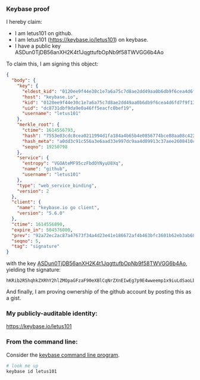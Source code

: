 ### Keybase proof

I hereby claim:

  * I am letus101 on github.
  * I am letus101 (https://keybase.io/letus101) on keybase.
  * I have a public key ASDun0TjDB56anXH2K4t1JqgttufbOpNb9f58TWVGG6b4Ao

To claim this, I am signing this object:

```json
{
  "body": {
    "key": {
      "eldest_kid": "0120ee9f44e30c1e7a6a75c7d8ae2dd49aa0b6db9f6cea4d6fd7f9f13595186e9be00a",
      "host": "keybase.io",
      "kid": "0120ee9f44e30c1e7a6a75c7d8ae2dd49aa0b6db9f6cea4d6fd7f9f13595186e9be00a",
      "uid": "dc8731dbf9da9e0a46ff5eacfc0bef19",
      "username": "letus101"
    },
    "merkle_root": {
      "ctime": 1614556793,
      "hash": "7553e03cdc8cea0211994d1fa184a4b65b4e0856774bce88aa08c4223b7cf4ad9b3a2a83dd1fc9a3ad1a91d00c4c2410b6ef27583aca6de9a6413c9336c6bcf2",
      "hash_meta": "a0dd3c91c556a3e6aad33e997dc9aa4d09913c37aee2608410ce51f96a9a4924",
      "seqno": 19250798
    },
    "service": {
      "entropy": "VGOAteMF95czFbdOYNyuU8Xq",
      "name": "github",
      "username": "letus101"
    },
    "type": "web_service_binding",
    "version": 2
  },
  "client": {
    "name": "keybase.io go client",
    "version": "5.6.0"
  },
  "ctime": 1614556890,
  "expire_in": 504576000,
  "prev": "92a72ec2ac87a47673f34a4d23e41e186672af4b463bfc3601b62eb3ab685188",
  "seqno": 5,
  "tag": "signature"
}
```

with the key [ASDun0TjDB56anXH2K4t1JqgttufbOpNb9f58TWVGG6b4Ao](https://keybase.io/letus101), yielding the signature:

```
hKRib2R5hqhkZXRhY2hlZMOpaGFzaF90eXBlCqNrZXnEIwEg7p9E4wweemp1x9iuLdSaoLbbn2zqTW/X+fE1lRhum+AKp3BheWxvYWTESpcCBcQgkqcuwqyHpHZz80pNI+QeGGZyr0tGO/w2AbYus6toUYjEIFocMlTjbUQowSp62TGzlppx5tuKkbmD3/jLHe/U1ibCAgHCo3NpZ8RAlbLqcEIU35Xe4QACCKcwRj22GBFY9kapm9aeq9ZCDKQoWga0OevYR+S6POA9xSN4pOBeL/ehCrSQpeRKJ+2TDqhzaWdfdHlwZSCkaGFzaIKkdHlwZQildmFsdWXEIEyhXWgo/SP0O8UlfWT4xbYAudrVFffQXrwh1qybmZTAo3RhZ80CAqd2ZXJzaW9uAQ==

```

And finally, I am proving ownership of the github account by posting this as a gist.

### My publicly-auditable identity:

https://keybase.io/letus101

### From the command line:

Consider the [keybase command line program](https://keybase.io/download).

```bash
# look me up
keybase id letus101
```
